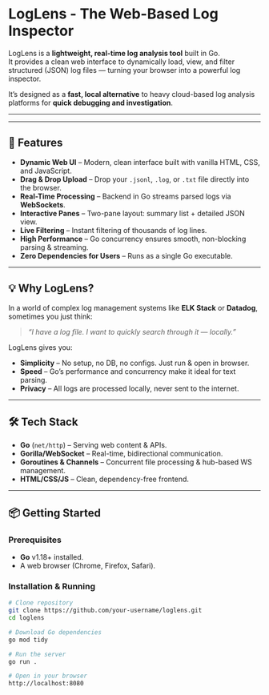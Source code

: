 # LogLens - The Web-Based Log Inspector

LogLens is a **lightweight, real-time log analysis tool** built in Go.  
It provides a clean web interface to dynamically load, view, and filter structured (JSON) log files — turning your browser into a powerful log inspector.  

It’s designed as a **fast, local alternative** to heavy cloud-based log analysis platforms for **quick debugging and investigation**.

---


---

## 🚀 Features

- **Dynamic Web UI** – Modern, clean interface built with vanilla HTML, CSS, and JavaScript.
- **Drag & Drop Upload** – Drop your `.jsonl`, `.log`, or `.txt` file directly into the browser.
- **Real-Time Processing** – Backend in Go streams parsed logs via **WebSockets**.
- **Interactive Panes** – Two-pane layout: summary list + detailed JSON view.
- **Live Filtering** – Instant filtering of thousands of log lines.
- **High Performance** – Go concurrency ensures smooth, non-blocking parsing & streaming.
- **Zero Dependencies for Users** – Runs as a single Go executable.

---

## 💡 Why LogLens?

In a world of complex log management systems like **ELK Stack** or **Datadog**, sometimes you just think:

> _“I have a log file. I want to quickly search through it — locally.”_

LogLens gives you:
- **Simplicity** – No setup, no DB, no configs. Just run & open in browser.
- **Speed** – Go’s performance and concurrency make it ideal for text parsing.
- **Privacy** – All logs are processed locally, never sent to the internet.

---

## 🛠️ Tech Stack

- **Go** (`net/http`) – Serving web content & APIs.
- **Gorilla/WebSocket** – Real-time, bidirectional communication.
- **Goroutines & Channels** – Concurrent file processing & hub-based WS management.
- **HTML/CSS/JS** – Clean, dependency-free frontend.

---

## 📦 Getting Started

### Prerequisites
- **Go** v1.18+ installed.
- A web browser (Chrome, Firefox, Safari).

### Installation & Running

```bash
# Clone repository
git clone https://github.com/your-username/loglens.git
cd loglens

# Download Go dependencies
go mod tidy

# Run the server
go run .

# Open in your browser
http://localhost:8080
